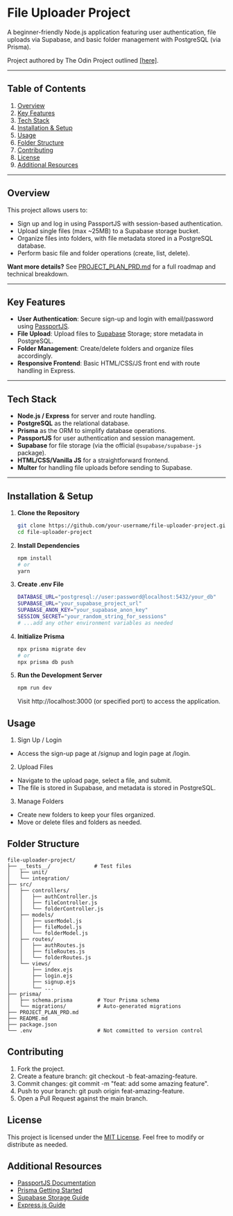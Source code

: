 # File Uploader Project

A beginner-friendly Node.js application featuring user authentication, file uploads via Supabase, and basic folder management with PostgreSQL (via Prisma).

Project authored by The Odin Project outlined [[here]](https://www.theodinproject.com/lessons/nodejs-file-uploader).

---

## Table of Contents

1. [Overview](#overview)
2. [Key Features](#key-features)
3. [Tech Stack](#tech-stack)
4. [Installation & Setup](#installation--setup)
5. [Usage](#usage)
6. [Folder Structure](#folder-structure)
7. [Contributing](#contributing)
8. [License](#license)
9. [Additional Resources](#additional-resources)

---

## Overview

This project allows users to:

- Sign up and log in using PassportJS with session-based authentication.
- Upload single files (max ~25MB) to a Supabase storage bucket.
- Organize files into folders, with file metadata stored in a PostgreSQL database.
- Perform basic file and folder operations (create, list, delete).

**Want more details?** See [PROJECT_PLAN_PRD.md](./PROJECT_PLAN_PRD.md) for a full roadmap and technical breakdown.

---

## Key Features

- **User Authentication**: Secure sign-up and login with email/password using [PassportJS](http://www.passportjs.org/).
- **File Upload**: Upload files to [Supabase](https://supabase.com/) Storage; store metadata in PostgreSQL.
- **Folder Management**: Create/delete folders and organize files accordingly.
- **Responsive Frontend**: Basic HTML/CSS/JS front end with route handling in Express.

---

## Tech Stack

- **Node.js / Express** for server and route handling.
- **PostgreSQL** as the relational database.
- **Prisma** as the ORM to simplify database operations.
- **PassportJS** for user authentication and session management.
- **Supabase** for file storage (via the official `@supabase/supabase-js` package).
- **HTML/CSS/Vanilla JS** for a straightforward frontend.
- **Multer** for handling file uploads before sending to Supabase.

---

## Installation & Setup

1. **Clone the Repository**
   ```bash
   git clone https://github.com/your-username/file-uploader-project.git
   cd file-uploader-project
   ```
2. **Install Dependencies**
   ```bash
   npm install
   # or
   yarn
   ```
3. **Create .env File**

   ```bash
   DATABASE_URL="postgresql://user:password@localhost:5432/your_db"
   SUPABASE_URL="your_supabase_project_url"
   SUPABASE_ANON_KEY="your_supabase_anon_key"
   SESSION_SECRET="your_random_string_for_sessions"
   # ...add any other environment variables as needed
   ```

4. **Initialize Prisma**

   ```bash
   npx prisma migrate dev
   # or
   npx prisma db push
   ```

5. **Run the Development Server**
   ```bash
   npm run dev
   ```
   Visit http://localhost:3000 (or specified port) to access the application.

## Usage

1. Sign Up / Login

- Access the sign-up page at /signup and login page at /login.

2. Upload Files

- Navigate to the upload page, select a file, and submit.
- The file is stored in Supabase, and metadata is stored in PostgreSQL.

3. Manage Folders

- Create new folders to keep your files organized.
- Move or delete files and folders as needed.

## Folder Structure

```
file-uploader-project/
├── __tests__/              # Test files
│   ├── unit/
│   └── integration/
├── src/
│   ├── controllers/
│   │   ├── authController.js
│   │   ├── fileController.js
│   │   └── folderController.js
│   ├── models/
│   │   ├── userModel.js
│   │   ├── fileModel.js
│   │   └── folderModel.js
│   ├── routes/
│   │   ├── authRoutes.js
│   │   ├── fileRoutes.js
│   │   └── folderRoutes.js
│   └── views/
│       ├── index.ejs
│       ├── login.ejs
│       ├── signup.ejs
│       └── ...
├── prisma/
│   ├── schema.prisma        # Your Prisma schema
│   └── migrations/          # Auto-generated migrations
├── PROJECT_PLAN_PRD.md
├── README.md
├── package.json
└── .env                     # Not committed to version control
```

## Contributing

1. Fork the project.
2. Create a feature branch: git checkout -b feat-amazing-feature.
3. Commit changes: git commit -m "feat: add some amazing feature".
4. Push to your branch: git push origin feat-amazing-feature.
5. Open a Pull Request against the main branch.

## License

This project is licensed under the [MIT License](https://opensource.org/licenses/MIT). Feel free to modify or distribute as needed.

## Additional Resources

- [PassportJS Documentation](http://www.passportjs.org/docs/)
- [Prisma Getting Started](https://www.prisma.io/docs/getting-started)
- [Supabase Storage Guide](https://supabase.com/docs/guides/storage)
- [Express.js Guide](https://expressjs.com/en/guide/routing.html)
